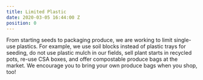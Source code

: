 ```yaml
---
title: Limited Plastic
date: 2020-03-05 16:44:00 Z
position: 0
---
```


From starting seeds to packaging produce, we are working to limit single-use plastics. For example, we use soil blocks instead of plastic trays for seeding, do not use plastic mulch in our fields, sell plant starts in recycled pots, re-use CSA boxes, and offer compostable produce bags at the market. We encourage you to bring your own produce bags when you shop, too!